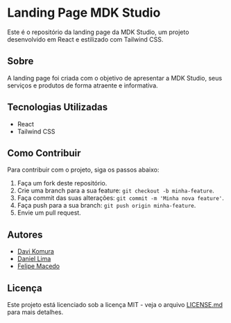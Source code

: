 # Landing Page MDK Studio

Este é o repositório da landing page da MDK Studio, um projeto desenvolvido em React e estilizado com Tailwind CSS.

## Sobre

A landing page foi criada com o objetivo de apresentar a MDK Studio, seus serviços e produtos de forma atraente e informativa.

## Tecnologias Utilizadas

- React
- Tailwind CSS

## Como Contribuir

Para contribuir com o projeto, siga os passos abaixo:

1. Faça um fork deste repositório.
2. Crie uma branch para a sua feature: `git checkout -b minha-feature`.
3. Faça commit das suas alterações: `git commit -m 'Minha nova feature'`.
4. Faça push para a sua branch: `git push origin minha-feature`.
5. Envie um pull request.

## Autores

- [Davi Komura](https://github.com/davikomura)
- [Daniel Lima](https://github.com/daniel99korban)
- [Felipe Macedo](https://github.com/macedoflp)

## Licença

Este projeto está licenciado sob a licença MIT - veja o arquivo [LICENSE.md](LICENSE.md) para mais detalhes.
